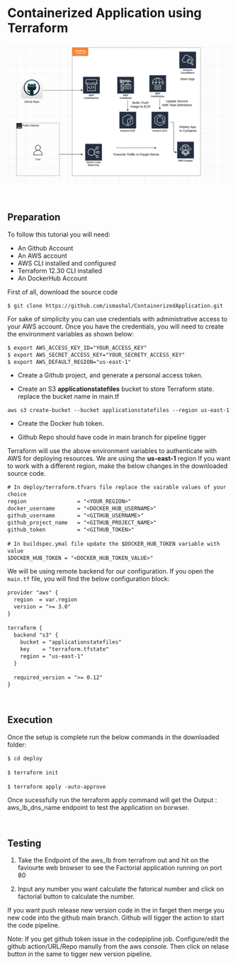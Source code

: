 # Containerized Application using Terraform

![Alt text](image-ecs.png?raw=true "ECS")


<br />

## Preparation

To follow this tutorial you will need:

-   An Github Account
-   An AWS account
-   AWS CLI installed and configured
-   Terraform 12.30 CLI installed
-   An DockerHub Account

First of all, download the source code
```
$ git clone https://github.com/ismashal/ContainerizedApplication.git

```
For sake of simplicity you can use credentials with administrative access to your AWS account. Once you have the credentials, you will need to create the environment variables as shown below:
```
$ export AWS_ACCESS_KEY_ID="YOUR_ACCESS_KEY"
$ export AWS_SECRET_ACCESS_KEY="YOUR_SECRETY_ACCESS_KEY"
$ export AWS_DEFAULT_REGION="us-east-1"
```

- Create a Github project, and generate a personal access token.

- Create an S3 **applicationstatefiles** bucket to store Terraform state. replace the bucket name in main.tf 

```
aws s3 create-bucket --bucket applicationstatefiles --region us-east-1
```

- Create the Docker hub token.

- Github Repo should have code in main branch for pipeline tigger

Terraform will use the above environment variables to authenticate with AWS for deploying resources. We are using the **us-east-1** region If you want to work with a different region, make the below changes in the downloaded source code.

```
# In deploy/terraform.tfvars file replace the vairable values of your choice
region                = "<YOUR_REGION>"
docker_username       = "<DOCKER_HUB_USERNAME>"
github_username       = "<GITHUB_USERNAME>"
github_project_name   = "<GITHUB_PROJECT_NAME>"
github_token          = "<GITHUB_TOKEN>"

# In buildspec.ymal file update the $DOCKER_HUB_TOKEN variable with value
$DOCKER_HUB_TOKEN = "<DOCKER_HUB_TOKEN_VALUE>"
```
We will be using remote backend for our configuration. If you open the ```main.tf``` file, you will find the below configuration block:
```
provider "aws" {
  region  = var.region
  version = ">= 3.0"
}

terraform {
  backend "s3" {
    bucket = "applicationstatefiles"
    key    = "terraform.tfstate"
    region = "us-east-1"
  }

  required_version = ">= 0.12"
}

```

<br />

## Execution

Once the setup is complete run the below commands in the downloaded folder:
```
$ cd deploy

$ terraform init

$ terraform apply -auto-approve
```

Once sucessfully run the terraform apply command will get the 
Output : aws_lb_dns_name endpoint to test the application on borwser.

<br />


## Testing

1. Take the Endpoint of the aws_lb from terrafrom out and hit on the faviourte web browser to see the Factorial application running on port 80 

2. Input any number you want calculate the fatorical number and click on factorial button to calculate the number.

If you want push release new version code in the in farget then merge you new code into the github main branch. Github will tigger the action to start the code pipeline. 

Note: If you get github token issue in the codepipline job. Configure/edit the github action/URL/Repo manully from the aws console. Then click on relase button in the same to tigger new version pipeline.


<br />
